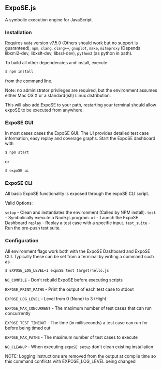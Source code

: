 ## ExpoSE.js

A symbolic execution engine for JavaScript.

### Installation

Requires `node` version v7.5.0 (Others should work but no support is guaranteed), `npm`, `clang`, `clang++`, `gnuplot`, `make`, `mitmproxy` (Depends libxml2-dev, libxslt-dev, libssl-dev), `python2` (as python in path).

To build all other dependencies and install, execute

```sh
$ npm install
```

from the command line.

Note: no administrator privileges are required, but the environment assumes either Mac OS X or a standard(ish) Linux distribution.

This will also add ExpoSE to your path, restarting your terminal should allow expoSE to be executed from anywhere.

### ExpoSE GUI

In most cases cases the ExpoSE GUI. The UI provides detailed test case information, easy replay and coverage graphs. Start the ExpoSE dashboard with

```sh
$ npm start
```

or

```sh
$ expoSE ui
```

### ExpoSE CLI

All basic ExpoSE functionality is exposed through the expoSE CLI script.

Valid Options:

`setup` - Clean and instantiates the environment (Called by NPM install).
`test` - Symbolically execute a Node.js program.
`ui` - Launch the ExpoSE Dashboard
`replay` - Replay a test case with a specific input.
`test_suite` - Run the pre-push test suite.

### Configuration

All environment flags work both with the ExpoSE Dashboard and ExpoSE CLI. Typically these can be set from a terminal by writing a command such as

```sh
$ EXPOSE_LOG_LEVEL=1 expoSE test target/hello.js
```

`NO_COMPILE` - Don't rebuild ExpoSE before executing scripts

`EXPOSE_PRINT_PATHS` - Print the output of each test case to stdout

`EXPOSE_LOG_LEVEL` - Level from 0 (None) to 3 (High)

`EXPOSE_MAX_CONCURRENT` - The maximum number of test cases that can run concurrently

`EXPOSE_TEST_TIMEOUT` - The time (in milliseconds) a test case can run for before being timed out

`EXPOSE_MAX_PATHS` - The maximum number of test cases to execute

`NO_CLEANUP` - When executing `expoSE setup` don't clean existing installation

NOTE: Logging instructions are removed from the output at compile time so this command conflicts with EXPOSE_LOG_LEVEL being changed